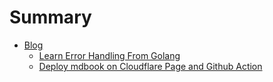 # Summary

- [Blog](./blog.md)
  - [Learn Error Handling From Golang](./blog/learn_error_handling_from_golang.md)
  - [Deploy mdbook on Cloudflare Page and Github Action](./blog/deploy_mdbook_on_cloudflare_page_and_github_action.md)

